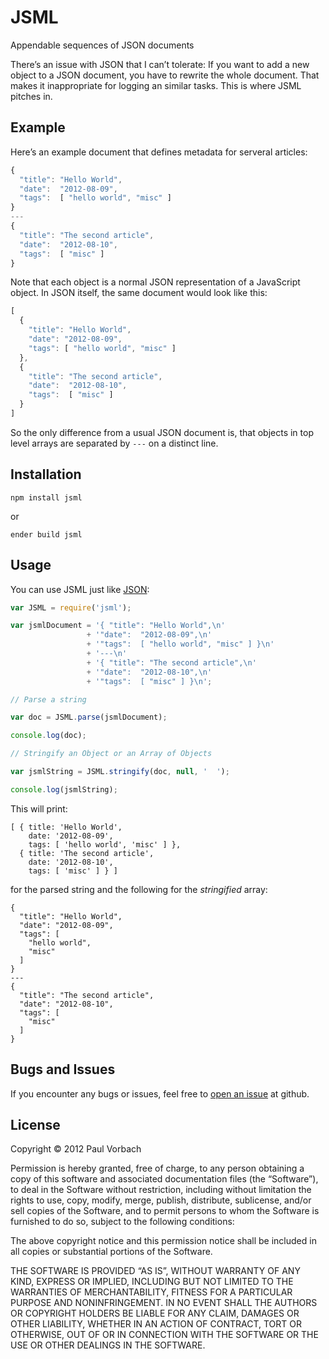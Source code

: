 JSML
====

Appendable sequences of JSON documents

There’s an issue with JSON that I can’t tolerate: If you want to add a new
object to a JSON document, you have to rewrite the whole document. That makes it
inappropriate for logging an similar tasks. This is where JSML pitches in.

Example
-------

Here’s an example document that defines metadata for serveral articles:

``` javascript
{
  "title": "Hello World",
  "date":  "2012-08-09",
  "tags":  [ "hello world", "misc" ]
}
---
{
  "title": "The second article",
  "date":  "2012-08-10",
  "tags":  [ "misc" ]
}
```

Note that each object is a normal JSON representation of a JavaScript object.
In JSON itself, the same document would look like this:

``` javascript
[
  {
    "title": "Hello World",
    "date": "2012-08-09",
    "tags": [ "hello world", "misc" ]
  },
  {
    "title": "The second article",
    "date":  "2012-08-10",
    "tags":  [ "misc" ]
  }
]
```

So the only difference from a usual JSON document is, that objects in top level
arrays are separated by `---` on a distinct line.

Installation
------------

```
npm install jsml
```

or

```
ender build jsml
```

Usage
-----

You can use JSML just like [JSON](https://developer.mozilla.org/en-US/docs/JavaScript/Reference/Global_Objects/JSON):

``` javascript
var JSML = require('jsml');

var jsmlDocument = '{ "title": "Hello World",\n'
                 + '"date":  "2012-08-09",\n'
                 + '"tags":  [ "hello world", "misc" ] }\n'
                 + '---\n'
                 + '{ "title": "The second article",\n'
                 + '"date":  "2012-08-10",\n'
                 + '"tags":  [ "misc" ] }\n';

// Parse a string

var doc = JSML.parse(jsmlDocument);

console.log(doc);

// Stringify an Object or an Array of Objects

var jsmlString = JSML.stringify(doc, null, '  ');

console.log(jsmlString);
```

This will print:

```
[ { title: 'Hello World',
    date: '2012-08-09',
    tags: [ 'hello world', 'misc' ] },
  { title: 'The second article',
    date: '2012-08-10',
    tags: [ 'misc' ] } ]
```

for the parsed string and the following for the _stringified_ array:

```
{
  "title": "Hello World",
  "date": "2012-08-09",
  "tags": [
    "hello world",
    "misc"
  ]
}
---
{
  "title": "The second article",
  "date": "2012-08-10",
  "tags": [
    "misc"
  ]
}
```

Bugs and Issues
---------------

If you encounter any bugs or issues, feel free to
[open an issue](https://github.com/pvorb/jsml/issues) at github.

License
-------

Copyright © 2012 Paul Vorbach

Permission is hereby granted, free of charge, to any person obtaining a copy of
this software and associated documentation files (the “Software”), to deal in
the Software without restriction, including without limitation the rights to
use, copy, modify, merge, publish, distribute, sublicense, and/or sell copies of
the Software, and to permit persons to whom the Software is furnished to do so,
subject to the following conditions:

The above copyright notice and this permission notice shall be included in all
copies or substantial portions of the Software.

THE SOFTWARE IS PROVIDED “AS IS”, WITHOUT WARRANTY OF ANY KIND, EXPRESS OR
IMPLIED, INCLUDING BUT NOT LIMITED TO THE WARRANTIES OF MERCHANTABILITY, FITNESS
FOR A PARTICULAR PURPOSE AND NONINFRINGEMENT. IN NO EVENT SHALL THE AUTHORS OR
COPYRIGHT HOLDERS BE LIABLE FOR ANY CLAIM, DAMAGES OR OTHER LIABILITY, WHETHER
IN AN ACTION OF CONTRACT, TORT OR OTHERWISE, OUT OF OR IN CONNECTION WITH THE
SOFTWARE OR THE USE OR OTHER DEALINGS IN THE SOFTWARE.

